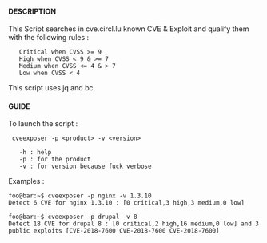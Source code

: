 #### DESCRIPTION
This Script searches in cve.circl.lu known CVE & Exploit and qualify them with the following rules :

       Critical when CVSS >= 9 
       High when CVSS < 9 & >= 7 
       Medium when CVSS <= 4 & > 7 
       Low when CVSS < 4 

This script uses jq and bc.

#### GUIDE 
To launch the script :

```
 cveexposer -p <product> -v <version>

   -h : help
   -p : for the product
   -v : for version because fuck verbose
 ```
   
Examples :
```console
foo@bar:~$ cveexposer -p nginx -v 1.3.10
Detect 6 CVE for nginx 1.3.10 : [0 critical,3 high,3 medium,0 low]
```
```console
foo@bar:~$ cveexposer -p drupal -v 8
Detect 18 CVE for drupal 8 : [0 critical,2 high,16 medium,0 low] and 3 public exploits [CVE-2018-7600 CVE-2018-7600 CVE-2018-7600]
```
